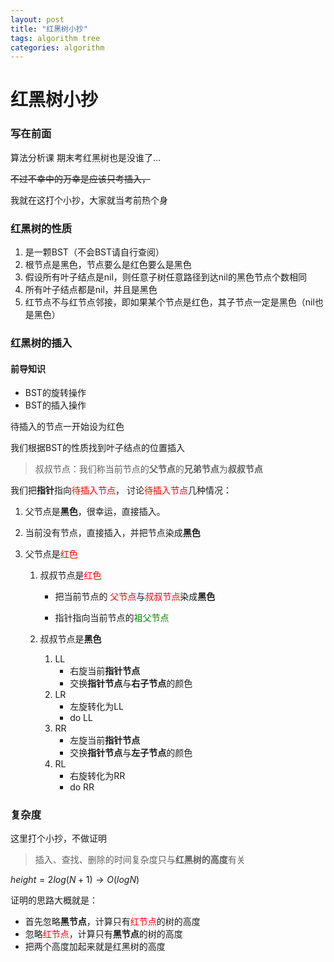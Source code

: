 ```yaml
---
layout: post
title: "红黑树小抄"
tags: algorithm tree
categories: algorithm
---
```

# 红黑树小抄

### 写在前面

算法分析课 期末考红黑树也是没谁了...

~~不过不幸中的万幸是应该只考插入，~~

我就在这打个小抄，大家就当考前热个身

### 红黑树的性质

1. 是一颗BST（不会BST请自行查阅）
2. 根节点是黑色，节点要么是红色要么是黑色
3. 假设所有叶子结点是nil，则任意子树任意路径到达nil的黑色节点个数相同
4. 所有叶子结点都是nil，并且是黑色
5. 红节点不与红节点邻接，即如果某个节点是红色，其子节点一定是黑色（nil也是黑色）

### 红黑树的插入

#### 前导知识

- BST的旋转操作
- BST的插入操作

待插入的节点一开始设为红色

我们根据BST的性质找到叶子结点的位置插入

>  叔叔节点：我们称当前节点的**父节点**的**兄弟节点**为**叔叔节点**

我们把**指针**指向<font color='red'>待插入节点</font>， 讨论<font color='red'>待插入节点</font>几种情况：

1. 父节点是**黑色**，很幸运，直接插入。

2. 当前没有节点，直接插入，并把节点染成**黑色**

3. 父节点是<font color='red'>红色</font>

   1. 叔叔节点是<font color='red'>红色</font>

      - 把当前节点的 <font color='red'>父节点</font>与<font color='red'>叔叔节点</font>染成**黑色**

      - 指针指向当前节点的<font color='green'>祖父节点</font>

   2. 叔叔节点是**黑色**

      1. LL
         - 右旋当前**指针节点**
         - 交换**指针节点**与**右子节点**的颜色
      2. LR
         - 左旋转化为LL
         - do LL
      3. RR
         - 左旋当前**指针节点**
         - 交换**指针节点**与**左子节点**的颜色
      4. RL
         - 右旋转化为RR
         - do RR

### 复杂度

这里打个小抄，不做证明

>  插入、查找、删除的时间复杂度只与**红黑树的高度**有关

$height = 2log(N+1) \rightarrow O(logN)$

证明的思路大概就是：

- 首先忽略**黑节点**，计算只有<font color='red'>红节点</font>的树的高度
- 忽略<font color='red'>红节点</font>，计算只有**黑节点**的树的高度
- 把两个高度加起来就是红黑树的高度
